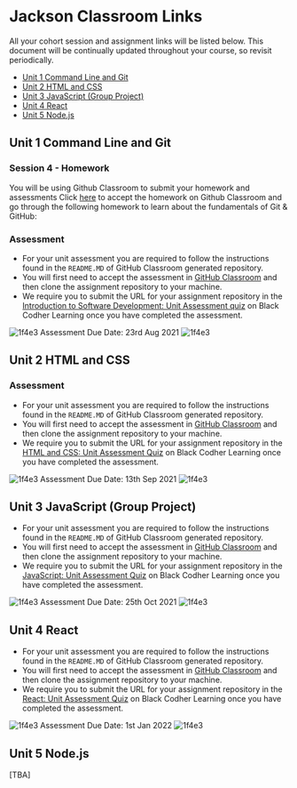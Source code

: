# Jackson Classroom Links

All your cohort session and assignment links will be listed below. This document will be continually updated throughout your course, so revisit periodically.

- [Unit 1 Command Line and Git](#unit-1-command-line-and-git)
- [Unit 2 HTML and CSS](#unit-2-html-and-css)
- [Unit 3 JavaScript (Group Project)](#unit-3-javascript-group-project)
- [Unit 4 React](#unit-4-react)
- [Unit 5 Node.js](#unit-5-node-js)

## Unit 1 Command Line and Git

### Session 4 - Homework

You will be using Github Classroom to submit your homework and assessments
Click [here](https://learning.blackcodher.tech/courses/full-stack-developer/lessons/introduction-to-software-development-command-line-and-git/topic/session-04-command-line-and-git/quizzes/github-starter-homework/) to accept the homework on Github Classroom and go through the following homework to learn about the fundamentals of Git & GitHub:

### Assessment

- For your unit assessment you are required to follow the instructions found in the `README.MD` of GitHub Classroom generated repository.
- You will first need to accept the assessment in [GitHub Classroom](https://classroom.github.com/a/LGvCzZ23) and then clone the assignment repository to your machine. 
- We require you to submit the URL for your assignment repository in the [Introduction to Software Development: Unit Assessment quiz](https://learning.blackcodher.tech/courses/full-stack-developer/lessons/introduction-to-software-development-command-line-and-git/quizzes/introduction-to-software-development-unit-assessment/) on Black Codher Learning once you have completed the assessment.

![1f4e3](https://user-images.githubusercontent.com/11095605/138965831-fa544f7d-2529-4b13-a8f7-ab988dd1db35.png)
Assessment Due Date: 23rd Aug 2021 ![1f4e3](https://user-images.githubusercontent.com/11095605/138965840-4dae6c75-045b-4b0d-9bb6-3b1b8795a3d2.png)

## Unit 2 HTML and CSS

### Assessment

- For your unit assessment you are required to follow the instructions found in the `README.MD` of GitHub Classroom generated repository.
- You will first need to accept the assessment in [GitHub Classroom](https://classroom.github.com/a/TrcGNv1B) and then clone the assignment repository to your machine. 
- We require you to submit the URL for your assignment repository in the [HTML and CSS: Unit Assessment Quiz](https://learning.blackcodher.tech/courses/full-stack-developer/lessons/html-and-css/quizzes/html-and-css-unit-assessment/) on Black Codher Learning once you have completed the assessment.

![1f4e3](https://user-images.githubusercontent.com/11095605/138965831-fa544f7d-2529-4b13-a8f7-ab988dd1db35.png)
Assessment Due Date: 13th Sep 2021 ![1f4e3](https://user-images.githubusercontent.com/11095605/138965840-4dae6c75-045b-4b0d-9bb6-3b1b8795a3d2.png)

## Unit 3 JavaScript (Group Project)

- For your unit assessment you are required to follow the instructions found in the `README.MD` of GitHub Classroom generated repository.
- You will first need to accept the assessment in [GitHub Classroom](https://classroom.github.com/a/_kqs2QlV) and then clone the assignment repository to your machine. 
- We require you to submit the URL for your assignment repository in the [JavaScript: Unit Assessment Quiz](https://learning.blackcodher.tech/courses/full-stack-developer/lessons/javascript/topic/assignment-03-javascript-assessment/quizzes/javascript-unit-assessment/) on Black Codher Learning once you have completed the assessment.

![1f4e3](https://user-images.githubusercontent.com/11095605/138965831-fa544f7d-2529-4b13-a8f7-ab988dd1db35.png)
Assessment Due Date: 25th Oct 2021 ![1f4e3](https://user-images.githubusercontent.com/11095605/138965840-4dae6c75-045b-4b0d-9bb6-3b1b8795a3d2.png)

## Unit 4 React

- For your unit assessment you are required to follow the instructions found in the `README.MD` of GitHub Classroom generated repository.
- You will first need to accept the assessment in [GitHub Classroom](https://classroom.github.com/a/jQCS1sXY) and then clone the assignment repository to your machine. 
- We require you to submit the URL for your assignment repository in the [React: Unit Assessment Quiz](https://learning.blackcodher.tech/courses/full-stack-developer/lessons/react/quizzes/react-unit-assessment/ ) on Black Codher Learning once you have completed the assessment.

![1f4e3](https://user-images.githubusercontent.com/11095605/138965831-fa544f7d-2529-4b13-a8f7-ab988dd1db35.png)
Assessment Due Date: 1st Jan 2022 ![1f4e3](https://user-images.githubusercontent.com/11095605/138965840-4dae6c75-045b-4b0d-9bb6-3b1b8795a3d2.png)

## Unit 5 Node.js

[TBA]